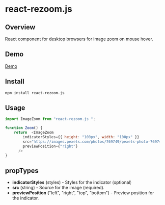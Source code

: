 # react-rezoom.js

## Overview

React component for desktop browsers for image zoom on mouse hover.

## Demo

[Demo]()

## Install

```
npm install react-rezoom.js
```

## Usage

```javascript
import ImageZoom from "react-rezoom.js ";

function Zoom() {
    return  <ImageZoom
        indicatorStyles={{ height: "100px", width: "100px" }}
        src="https://images.pexels.com/photos/769749/pexels-photo-769749.jpeg?cs=srgb&dl=pexels-jeffreyreed-769749.jpg&fm=jpg"
        previewPosition={"right"}
      />
}
```

## propTypes

- **indicatorStyles** (styles) - Styles for the indicator (optional)
- **src** (string) - Source for the image (required).
- **previewPosition** ("left", "right", "top", "bottom") - Preview position for the         indicator.

